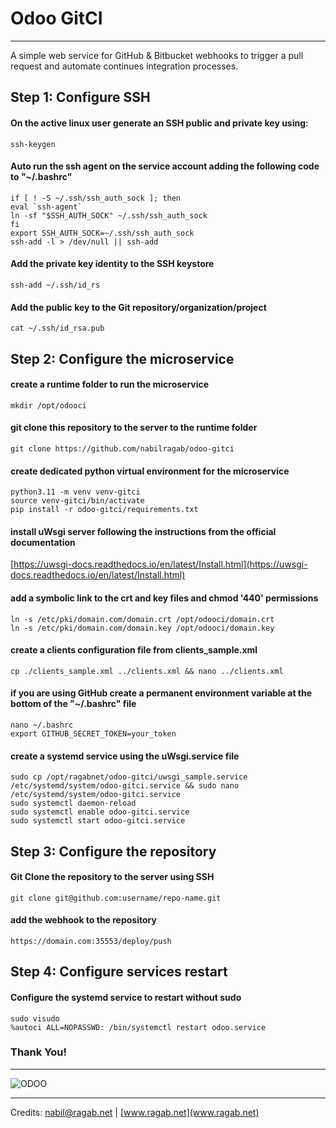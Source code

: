 # Odoo GitCI

---

A simple web service for GitHub & Bitbucket webhooks to trigger a pull request and automate continues integration processes.

## Step 1: Configure SSH

#### On the active linux user generate an SSH public and private key using:
    ssh-keygen

#### Auto run the ssh agent on the service account adding the following code to "~/.bashrc"
    if [ ! -S ~/.ssh/ssh_auth_sock ]; then
    eval `ssh-agent`
    ln -sf "$SSH_AUTH_SOCK" ~/.ssh/ssh_auth_sock
    fi
    export SSH_AUTH_SOCK=~/.ssh/ssh_auth_sock
    ssh-add -l > /dev/null || ssh-add

#### Add the private key identity to the SSH keystore
    ssh-add ~/.ssh/id_rs

#### Add the public key to the Git repository/organization/project
    cat ~/.ssh/id_rsa.pub

## Step 2: Configure the microservice

#### create a runtime folder to run the microservice
    mkdir /opt/odooci

#### git clone this repository to the server to the runtime folder
    git clone https://github.com/nabilragab/odoo-gitci

#### create dedicated python virtual environment for the microservice
    python3.11 -m venv venv-gitci
    source venv-gitci/bin/activate
    pip install -r odoo-gitci/requirements.txt

#### install uWsgi server following the instructions from the official documentation
[https://uwsgi-docs.readthedocs.io/en/latest/Install.html](https://uwsgi-docs.readthedocs.io/en/latest/Install.html)

#### add a symbolic link to the crt and key files and chmod '440' permissions
    ln -s /etc/pki/domain.com/domain.crt /opt/odooci/domain.crt
    ln -s /etc/pki/domain.com/domain.key /opt/odooci/domain.key

#### create a clients configuration file from clients_sample.xml
    cp ./clients_sample.xml ../clients.xml && nano ../clients.xml

#### if you are using GitHub create a permanent environment variable at the bottom of the "~/.bashrc" file
    nano ~/.bashrc
    export GITHUB_SECRET_TOKEN=your_token

#### create a systemd service using the uWsgi.service file
    sudo cp /opt/ragabnet/odoo-gitci/uwsgi_sample.service /etc/systemd/system/odoo-gitci.service && sudo nano /etc/systemd/system/odoo-gitci.service
    sudo systemctl daemon-reload
    sudo systemctl enable odoo-gitci.service
    sudo systemctl start odoo-gitci.service

## Step 3: Configure the repository

#### Git Clone the repository to the server using SSH
    git clone git@github.com:username/repo-name.git

#### add the webhook to the repository
    https://domain.com:35553/deploy/push


##  Step 4: Configure services restart

#### Configure the systemd service to restart without sudo
    sudo visudo
    %autoci ALL=NOPASSWD: /bin/systemctl restart odoo.service

### Thank You!


---

![ODOO](https://odoocdn.com/openerp_website/static/src/img/assets/png/odoo_logo_inverted.png)

---

Credits:
[nabil@ragab.net](mailto:nabil@ragab.net) | [www.ragab.net](www.ragab.net)

